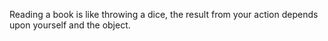 Reading a book is like throwing a dice, the result from your action depends upon yourself and the object.
